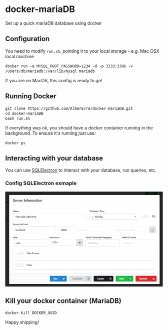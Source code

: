 # docker-mariaDB
Set up a quick mariaDB database using docker

## Configuration

You need to modify `run.sh`, pointing it to your local storage - e.g. Mac OSX local machine
```
docker run -e MYSQL_ROOT_PASSWORD=1234 -d -p 3333:3306 -v /Users/db/mariadb:/var/lib/mysql mariadb
```
If you are on MacOS, this config is ready to go!

## Running Docker
```
git clone https://github.com/AlberErre/docker-mariaDB.git
cd docker-mariaDB
bash run.sh
```

If everything was ok, you should have a docker container running in the background.
To ensure it's running just use:
```
docker ps
```

## Interacting with your database

You can use [SQLElectron](https://sqlectron.github.io/) to interact with your database, run queries, etc. 

### Config SQLElectron exmaple
![SQLElectron config example (Mac OS)](https://github.com/AlberErre/docker-mariaDB/blob/master/mariaDB-example.png)

## Kill your docker container (MariaDB)

```
docker kill DOCKER_UUID
```

Happy shipping!
